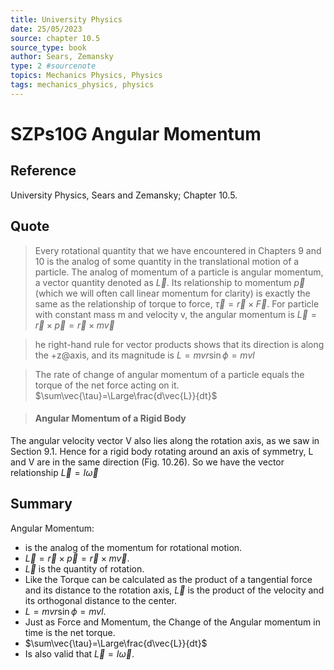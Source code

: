 ```yaml
---
title: University Physics
date: 25/05/2023
source: chapter 10.5
source_type: book 
author: Sears, Zemansky
type: 2 #sourcenote
topics: Mechanics Physics, Physics
tags: mechanics_physics, physics
---
```

# SZPs10G Angular Momentum

## **Reference**
University Physics, Sears and Zemansky; Chapter 10.5.

## **Quote**
> Every rotational quantity that we have encountered in Chapters 9 and 10 is the analog of some quantity in the translational motion of a particle. The analog of momentum of a particle is angular momentum, a vector quantity denoted as $\vec{L}$. Its relationship to momentum $\vec{p}$ (which we will often call linear momentum for clarity) is exactly the same as the relationship of torque to force, $\vec{\tau}=\vec{r}\times\vec{F}$. For  particle with constant mass m and velocity v, the angular momentum is
$\vec{L}=\vec{r}\times\vec{p}=\vec{r}\times m\vec{v}$

> he right-hand rule for vector products shows that its direction is 
along the +z@axis, and its magnitude is
$L = mvr\sin\phi = mvl$

> The rate of change of angular momentum of a particle equals the torque of the net force acting on it. 
$\sum\vec{\tau}=\Large\frac{d\vec{L}}{dt}$

> #### Angular Momentum of a Rigid Body
The angular velocity vector V also lies along the rotation axis, as we saw in Section 9.1. Hence for a rigid body rotating around an axis of symmetry, L and V are in the same direction (Fig. 10.26). So we have the vector relationship
$\vec{L} = I\vec{\omega}$


## **Summary**
Angular Momentum:
- is the analog of the momentum for rotational motion.
- $\vec{L}=\vec{r}\times\vec{p}=\vec{r}\times m\vec{v}$.
- $\vec{L}$ is the quantity of rotation.
- Like the Torque can be calculated as the product of a tangential force and its distance to the rotation axis, $\vec{L}$ is the product of the velocity and its orthogonal distance to the center.
- $L = mvr\sin\phi = mvl$.
- Just as Force and Momentum, the Change of the Angular momentum in time is the net torque.
- $\sum\vec{\tau}=\Large\frac{d\vec{L}}{dt}$
- Is also valid that $\vec{L} = I\vec{\omega}$.

